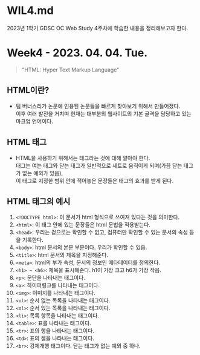 WIL4.md
=========
2023년 1학기 GDSC OC Web Study 4주차에 학습한 내용을 정리해보고자 한다.

Week4 - 2023. 04. 04. Tue.
=========
> "HTML: Hyper Text Markup Language"

## HTML이란?
- 팀 버너스리가 논문에 인용된 논문들을 빠르게 찾아보기 위해서 만들어졌다. </br>
  이후 여러 발전을 거치며 현재는 대부분의 웹사이트의 기본 골격을 담당하고 있는 마크업 언어이다.</br>

## HTML 태그
- HTML을 사용하기 위해서는 태그라는 것에 대해 알아야 한다. </br>
  태그는 여는 태그와 닫는 태그가 일반적으로 세트로 움직이게 되며(가끔 닫는 태그가 없는 예외가 있음), </br>
  이 태그로 지정한 범위 안에 적어놓은 문장들은 태그의 효과를 받게 된다. </br>
  
## HTML 태그의 예시
  1. `<!DOCTYPE html>`: 이 문서가 html 형식으로 쓰여져 있다는 것을 의미한다. </br>
  2. `<html>`: 이 태그 안에 있는 문장들은 html 문법을 적용받는다. </br>
  3. `<head>`: 우리는 겉으로는 확인할 수 없고, 컴퓨터만 확인할 수 있는 문서의 속성 등을 기록한다. </br>
  4. `<body>`: html 문서의 본문 부분이다. 우리가 확인할 수 있음. </br>
  5. `<title>`: html 문서의 제목을 지정해준다. </br>
  6. `<meta>`: html의 부가 속성, 문서의 정보인 메타데이터를 정의한다. </br>
  7. `<h1> ~ <h6>`: 제목을 표시해준다. h1이 가장 크고 h6가 가장 작음. </br>
  8. `<p>`: 문단을 나타내는 태그이다. </br>
  9. `<a>`: 하이퍼링크를 나타내는 태그이다. </br>
  10. `<img>`: 이미지를 나타내는 태그이다. </br>
  11. `<ul>`: 순서 없는 목록을 나타내는 태그이다. </br>
  12. `<ol>`: 순서 있는 목록을 나타내는 태그이다. </br>
  13. `<li>`: 목록 항목을 나타내는 태그이다. </br>
  14. `<table>`: 표를 나타내는 태그이다. </br>
  15. `<tr>`: 표의 행을 나타내는 태그이다. </br>
  16. `<td>`: 표의 셀을 나타내는 태그이다. </br>
  17. `<br>`: 강제개행 태그이다. 닫는 태그가 없는 예외 중 하나. </br>

